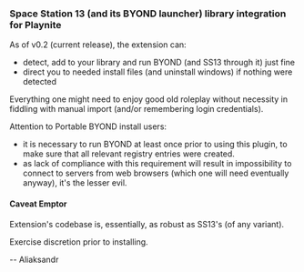 ### Space Station 13 (and its BYOND launcher) library integration for Playnite

As of v0.2 (current release), the extension can:
- detect, add to your library and run BYOND (and SS13 through it) just fine
- direct you to needed install files (and uninstall windows) if nothing were detected

Everything one might need to enjoy good old roleplay without necessity in fiddling with manual import (and/or remembering login credentials).

Attention to Portable BYOND install users:
- it is necessary to run BYOND at least once prior to using this plugin, to make sure that all relevant registry entries were created.
- as lack of compliance with this requirement will result in impossibility to connect to servers from web browsers (which one will need eventually anyway), it's the lesser evil.

#### Caveat Emptor

Extension's codebase is, essentially, as robust as SS13's (of any variant).

Exercise discretion prior to installing.

-- Aliaksandr

